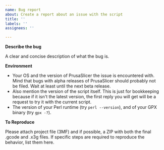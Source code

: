 ```yaml
---
name: Bug report
about: Create a report about an issue with the script
title: ''
labels: ''
assignees: ''

---
```


**Describe the bug**

A clear and concise description of what the bug is.

**Environment**

* Your OS and the version of PrusaSlicer the issue is encountered with.
  Mind that bugs with alpha releases of PrusaSlicer should probably not be filed. Wait at least until the next beta release.
* Also mention the version of the script itself.
  This is just for bookkeeping because if it isn't the latest version, the first reply you will get will be a request to try it with the current script.
* The version of your Perl runtime (try `perl --version`), and of your GPX binary (try `gpx -?`).

**To Reproduce**

Please attach project file (3MF) and if possible, a ZIP with both the final .gcode and .x3g files.
If specific steps are required to reproduce the behavior, list them here.
